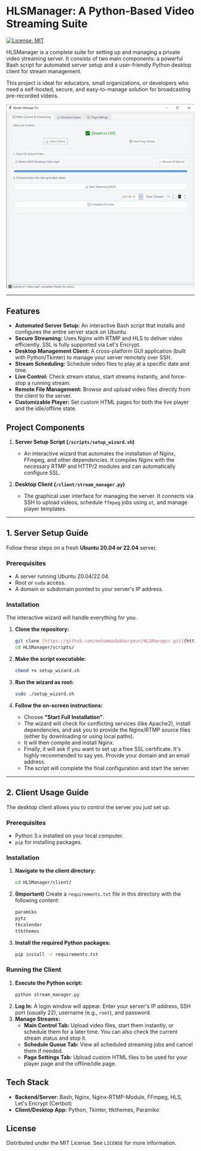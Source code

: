 # HLSManager: A Python-Based Video Streaming Suite

[![License: MIT](https://img.shields.io/badge/License-MIT-yellow.svg)](https://opensource.org/licenses/MIT)

HLSManager is a complete suite for setting up and managing a private video streaming server. It consists of two main components: a powerful Bash script for automated server setup and a user-friendly Python desktop client for stream management.

This project is ideal for educators, small organizations, or developers who need a self-hosted, secure, and easy-to-manage solution for broadcasting pre-recorded videos.

![HLSManager Client Screenshot](./assets/screenshot.png)

---

## Features

-   **Automated Server Setup:** An interactive Bash script that installs and configures the entire server stack on Ubuntu.
-   **Secure Streaming:** Uses Nginx with RTMP and HLS to deliver video efficiently. SSL is fully supported via Let's Encrypt.
-   **Desktop Management Client:** A cross-platform GUI application (built with Python/Tkinter) to manage your server remotely over SSH.
-   **Stream Scheduling:** Schedule video files to play at a specific date and time.
-   **Live Control:** Check stream status, start streams instantly, and force-stop a running stream.
-   **Remote File Management:** Browse and upload video files directly from the client to the server.
-   **Customizable Player:** Set custom HTML pages for both the live player and the idle/offline state.

## Project Components

1.  **Server Setup Script (`/scripts/setup_wizard.sh`)**
    * An interactive wizard that automates the installation of Nginx, FFmpeg, and other dependencies. It compiles Nginx with the necessary RTMP and HTTP/2 modules and can automatically configure SSL.

2.  **Desktop Client (`/client/stream_manager.py`)**
    * The graphical user interface for managing the server. It connects via SSH to upload videos, schedule `ffmpeg` jobs using `at`, and manage player templates.

---

## 1. Server Setup Guide

Follow these steps on a fresh **Ubuntu 20.04 or 22.04** server.

### Prerequisites
- A server running Ubuntu 20.04/22.04.
- Root or `sudo` access.
- A domain or subdomain pointed to your server's IP address.

### Installation

The interactive wizard will handle everything for you.

1.  **Clone the repository:**
    ```bash
    git clone [https://github.com/mohammadakbarpour/HLSManager.git](https://github.com/mohammadakbarpour/HLSManager.git)
    cd HLSManager/scripts/
    ```

2.  **Make the script executable:**
    ```bash
    chmod +x setup_wizard.sh
    ```

3.  **Run the wizard as root:**
    ```bash
    sudo ./setup_wizard.sh
    ```

4.  **Follow the on-screen instructions:**
    * Choose **"Start Full Installation"**.
    * The wizard will check for conflicting services (like Apache2), install dependencies, and ask you to provide the Nginx/RTMP source files (either by downloading or using local paths).
    * It will then compile and install Nginx.
    * Finally, it will ask if you want to set up a free SSL certificate. It's highly recommended to say yes. Provide your domain and an email address.
    * The script will complete the final configuration and start the server.

---

## 2. Client Usage Guide

The desktop client allows you to control the server you just set up.

### Prerequisites
- Python 3.x installed on your local computer.
- `pip` for installing packages.

### Installation

1.  **Navigate to the client directory:**
    ```bash
    cd HLSManager/client/
    ```

2.  **(Important)** Create a `requirements.txt` file in this directory with the following content:
    ```txt
    paramiko
    pytz
    tkcalendar
    ttkthemes
    ```

3.  **Install the required Python packages:**
    ```bash
    pip install -r requirements.txt
    ```

### Running the Client

1.  **Execute the Python script:**
    ```bash
    python stream_manager.py
    ```
2.  **Log In:** A login window will appear. Enter your server's IP address, SSH port (usually 22), username (e.g., `root`), and password.
3.  **Manage Streams:**
    * **Main Control Tab:** Upload video files, start them instantly, or schedule them for a later time. You can also check the current stream status and stop it.
    * **Schedule Queue Tab:** View all scheduled streaming jobs and cancel them if needed.
    * **Page Settings Tab:** Upload custom HTML files to be used for your player page and the offline/idle page.

## Tech Stack

-   **Backend/Server:** Bash, Nginx, Nginx-RTMP-Module, FFmpeg, HLS, Let's Encrypt (Certbot)
-   **Client/Desktop App:** Python, Tkinter, ttkthemes, Paramiko

## License

Distributed under the MIT License. See `LICENSE` for more information.
